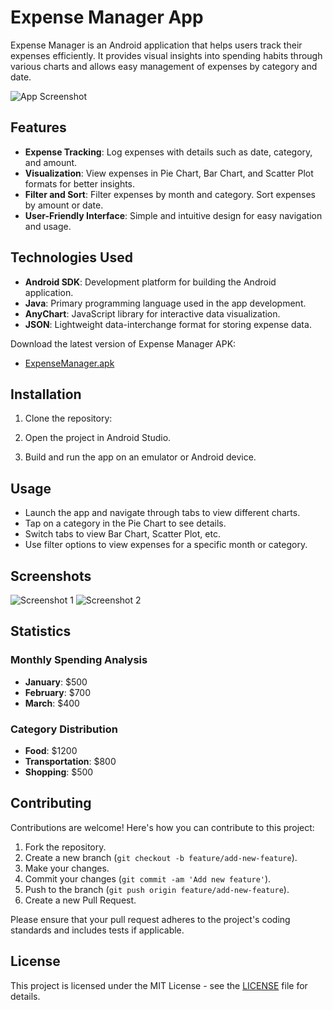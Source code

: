# Expense Manager App

Expense Manager is an Android application that helps users track their expenses efficiently. It provides visual insights into spending habits through various charts and allows easy management of expenses by category and date.

![App Screenshot](./screenshots/app_screenshot.png)

## Features

- **Expense Tracking**: Log expenses with details such as date, category, and amount.
- **Visualization**: View expenses in Pie Chart, Bar Chart, and Scatter Plot formats for better insights.
- **Filter and Sort**: Filter expenses by month and category. Sort expenses by amount or date.
- **User-Friendly Interface**: Simple and intuitive design for easy navigation and usage.

## Technologies Used

- **Android SDK**: Development platform for building the Android application.
- **Java**: Primary programming language used in the app development.
- **AnyChart**: JavaScript library for interactive data visualization.
- **JSON**: Lightweight data-interchange format for storing expense data.

Download the latest version of Expense Manager APK:
- [ExpenseManager.apk](https://github.com/Raahim2/ExpenseManager/ExpenseManager.apk)


## Installation

1. Clone the repository:

2. Open the project in Android Studio.

3. Build and run the app on an emulator or Android device.

## Usage

- Launch the app and navigate through tabs to view different charts.
- Tap on a category in the Pie Chart to see details.
- Switch tabs to view Bar Chart, Scatter Plot, etc.
- Use filter options to view expenses for a specific month or category.

## Screenshots

![Screenshot 1](./screenshots/screenshot1.png)
![Screenshot 2](./screenshots/screenshot2.png)

## Statistics

### Monthly Spending Analysis

- **January**: $500
- **February**: $700
- **March**: $400

### Category Distribution

- **Food**: $1200
- **Transportation**: $800
- **Shopping**: $500

## Contributing

Contributions are welcome! Here's how you can contribute to this project:

1. Fork the repository.
2. Create a new branch (`git checkout -b feature/add-new-feature`).
3. Make your changes.
4. Commit your changes (`git commit -am 'Add new feature'`).
5. Push to the branch (`git push origin feature/add-new-feature`).
6. Create a new Pull Request.

Please ensure that your pull request adheres to the project's coding standards and includes tests if applicable.

## License

This project is licensed under the MIT License - see the [LICENSE](LICENSE) file for details.


